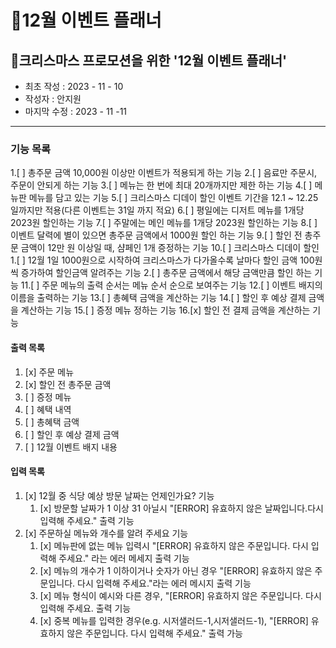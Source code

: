 🎄12월 이벤트 플래너
=======
🎄크리스마스 프로모션을 위한 '12월 이벤트 플래너'
-------------
* 최초 작성 : 2023 - 11 - 10
* 작성자 : 안지원
* 마지막 수정 : 2023 - 11 -11
--------------
### 기능 목록
1.[ ] 총주문 금액 10,000원 이상만 이벤트가 적용되게 하는 기능
2.[ ] 음료만 주문시, 주문이 안되게 하는 기능
3.[ ] 메뉴는 한 번에 최대 20개까지만 제한 하는 기능
4.[ ] 메뉴판 메뉴를 담고 있는 기능
5.[ ] 크리스마스 디데이 할인 이벤트 기간을 12.1 ~ 12.25일까지만 적용(다른 이벤트는 31일 까지 적요)
6.[ ] 평일에는 디저트 메뉴를 1개당 2023원 할인하는 기능
7.[ ] 주말에는 메인 메뉴를 1개당 2023원 할인하는 기능
8.[ ] 이벤트 달력에 별이 있으면 총주문 금액에서 1000원 할인 하는 기능
9.[ ] 할인 전 총주문 금액이 12만 원 이상일 때, 샴페인 1개 증정하는 기능
10.[ ] 크리스마스 디데이 할인
    1.[ ] 12월 1일 1000원으로 시작하여 크리스마스가 다가올수록 날마다 할인 금액 100원씩 증가하여 할인금액 알려주는 기능
    2.[ ] 총주문 금액에서 해당 금액만큼 할인 하는 기능
11.[ ] 주문 메뉴의 출력 순서는 메뉴 순서 순으로 보여주는 기능
12.[ ] 이벤트 배지의 이름을 출력하는 기능
13.[ ] 총혜택 금액을 계산하는 기능
14.[ ] 할인 후 예상 결제 금액을 계산하는 기능
15.[ ] 증정 메뉴 정하는 기능
16.[x] 할인 전 결제 금액을 계산하는 기능


#### 출력 목록
1. [x] 주문 메뉴
2. [x] 할인 전 총주문 금액
3. [ ] 증정 메뉴
4. [ ] 혜택 내역
5. [ ] 총혜택 금액
6. [ ] 할인 후 예상 결제 금액
7. [ ] 12월 이벤트 배지 내용


#### 입력 목록
1. [x] 12월 중 식당 예상 방문 날짜는 언제인가요? 기능
    1. [x] 방문할 날짜가 1 이상 31 아닐시 "[ERROR] 유효하지 않은 날짜입니다.다시 입력해 주세요." 출력 기능
2. [x] 주문하실 메뉴와 개수를 알려 주세요 기능
    1. [x] 메뉴판에 없는 메뉴 입력시 "[ERROR] 유효하지 않은 주문입니다. 다시 입력해 주세요." 라는 에러 메세지 출력 기능
    2. [x] 메뉴의 개수가 1 이하이거나 숫자가 아닌 경우  "[ERROR] 유효하지 않은 주문입니다. 다시 입력해 주세요."라는 에러 메시지 출력 기능
    3. [x] 메뉴 형식이 예시와 다른 경우, "[ERROR] 유효하지 않은 주문입니다. 다시 입력해 주세요. 출력 기능
    4. [x] 중복 메뉴를 입력한 경우(e.g. 시저샐러드-1,시저샐러드-1), "[ERROR] 유효하지 않은 주문입니다. 다시 입력해 주세요." 출력 가능